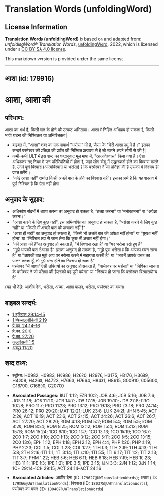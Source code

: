 # Translation Words (unfoldingWord)

## License Information

**Translation Words (unfoldingWord)** is based on and adapted from: _unfoldingWord® Translation Words_, [unfoldingWord](https://unfoldingword.org/utw), 2022, which is licensed under a [CC BY-SA 4.0 license](https://creativecommons.org/licenses/by-sa/4.0/legalcode.en).

This markdown version is provided under the same license.



--------------------------------

## आशा (id: 179916)

आशा, आशा की
===========

परिभाषा:
--------

आशा का अर्थ है, किसी बात के होने की उत्कट अभिलाषा। आशा में निहित अभिप्राय हो सकता है, किसी भावी घटना की निश्चितता या अनिश्चितता\|

* बाइबल में, "आशा" शब्द का एक भावार्थ "भरोसा" भी है, जैसा कि "मेरी आशा प्रभु में है।" इसका सन्दर्भ परमेश्वर की प्रतिज्ञा की प्राप्ति की निश्चित प्रत्याशा से है जो उसने अपने लोगों से की है\|
* कभी\-कभी ULT में इस शब्द का शब्दानुवाद मूल भाषा में, "आत्मविश्वास" किया गया है। ऐसा अधिकतर नए नियम में उन परिस्थितियों में होता है, जहां लोग यीशु में उद्धारकर्ता होने का विश्वास करते हैं, उनमें पूर्ण विश्वास (आत्मविश्वास या भरोसा) है कि परमेश्वर ने जो प्रतिज्ञा की है उसको वे निश्चय ही प्राप्त करेंगे।
* “कोई आशा नहीं” अर्थात किसी अच्छी बात के होने का विश्वास नहीं। इसका अर्थ है कि यह वास्तव में पूर्ण निश्चित है कि ऐसा नहीं होगा।

अनुवाद के सुझाव:
----------------

* अधिकांश संदर्भों में आशा करना का अनुवाद हो सकता है, “इच्छा करना” या “मनोकामना” या “अपेक्षा करना।”
* "आशा करने के लिए कुछ नहीं", इस अभिव्यक्ति का अनुवाद हो सकता है, "भरोसा करने के लिए कुछ नहीं" या "किसी भी अच्छी बात की प्रत्याशा नहीं है"
* “आशा ही नहीं” का अनुवाद हो सकता है, “किसी भी अच्छी बात की अपेक्षा नहीं होना” या “सुरक्षा नहीं होना” या “निश्चित रूप से जान लेना कि कुछ भी अच्छा नहीं होगा।”
* "की आशा की है"का अनुवाद हो सकता है, "में विश्वास रखा है" या "पर भरोसा रखे हुए है"
* "मुझे आपकी बात सेआशा है" इसका अनुवाद हो सकता है, "मुझे पूरा भरोसा है कि आपका वचन सत्य है" या "आपकी बात मुझे आप पर भरोसा करने में सहायता करती है" या "जब मैं आपके वचन का पालन करता हूँ, तो मुझे धन्य होने का निश्चय हो जाता है"
* परमेश्वर "में आशा" ऎसी उक्तियों का अनुवाद हो सकता है, "परमेश्वर पर भरोसा" या "निश्चित जानना के परमेश्वर ने जो प्रतिज्ञा की हैउसको वह पूरी करेगा" या "निश्चय हो जाना कि परमेश्वर विश्वासयोग्य है"

(यह भी देखें: आशीष देना, भरोसा, अच्छा, आज्ञा पालन, भरोसा, परमेश्वर का वचन)

बाइबल सन्दर्भ:
--------------

* [1 इतिहास 29:14–15](https://ref.ly/1Chr0:0)
* [1 थिस्सलुनीकियों 2:19](https://ref.ly/1Thess0:0)
* [प्रे.का. 24:14–16](https://ref.ly/Acts24:14-Acts24:16)
* [प्रे.का. 26:6](https://ref.ly/Acts26:6)
* [प्रे.का. 27:20](https://ref.ly/Acts27:20)
* [कुलुस्सियों 1:5](https://ref.ly/Col1:5)
* [अय्यूब 11:20](https://ref.ly/Job11:20)

शब्द तथ्य:
----------

* स्ट्रोंग्स: H0982, H0983, H0986, H2620, H2976, H3175, H3176, H3689, H4009, H4268, H4723, H7663, H7664, H8431, H8615, G00910, G05600, G16790, G16800, G20700

* **Associated Passages:** RUT 1:12; EZR 10:2; JOB 4:6; JOB 5:16; JOB 7:6; JOB 11:18; JOB 11:20; JOB 14:7; JOB 17:15; JOB 19:10; JOB 27:8; PRO 10:28; PRO 11:7; PRO 11:23; PRO 13:12; PRO 19:18; PRO 23:18; PRO 24:14; PRO 26:12; PRO 29:20; MAT 12:21; LUK 23:8; LUK 24:21; JHN 5:45; ACT 2:26; ACT 16:19; ACT 23:6; ACT 24:15; ACT 24:26; ACT 26:6; ACT 26:7; ACT 27:20; ACT 28:20; ROM 4:18; ROM 5:2; ROM 5:4; ROM 5:5; ROM 8:20; ROM 8:24; ROM 8:25; ROM 12:12; ROM 15:4; ROM 15:12; ROM 15:13; ROM 15:24; 1CO 9:10; 1CO 13:7; 1CO 13:13; 1CO 15:19; 1CO 16:7; 2CO 1:7; 2CO 1:10; 2CO 1:13; 2CO 3:12; 2CO 5:11; 2CO 8:5; 2CO 10:15; 2CO 13:6; EPH 1:12; EPH 1:18; EPH 2:12; EPH 4:4; PHP 1:20; PHP 2:19; PHP 2:23; COL 1:5; COL 1:23; COL 1:27; 1TH 1:3; 1TH 2:19; 1TH 4:13; 1TH 5:8; 2TH 2:16; 1TI 1:1; 1TI 3:14; 1TI 4:10; 1TI 5:5; 1TI 6:17; TIT 1:2; TIT 2:13; TIT 3:7; PHM 1:22; HEB 3:6; HEB 6:11; HEB 6:18; HEB 7:19; HEB 10:23; HEB 11:1; 1PE 1:3; 1PE 1:21; 1PE 3:5; 1PE 3:15; 1JN 3:3; 2JN 1:12; 3JN 1:14; 1CH 29:14–1CH 29:15; ACT 24:14–ACT 24:16
* **Associated Articles:** आशीष देना (ID: `179627@UWTranslationWords`); अच्छा (ID: `179866@UWTranslationWords`); विश्वास (ID: `180375@UWTranslationWords`); परमेश्‍वर का वचन (ID: `180407@UWTranslationWords`)


